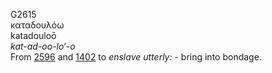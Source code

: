 G2615  
καταδουλόω  
katadouloō  
*kat-ad-oo-lo‘-o*  
From [2596](g2596) and [1402](g1402) to *enslave* *utterly:* - bring
into bondage.  
